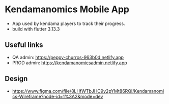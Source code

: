 # Kendamanomics Mobile App

- App used by kendama players to track their progress.
- build with flutter 3.13.3

## Useful links
- QA admin: https://peppy-churros-963b0d.netlify.app
- PROD admin: https://kendamanomicsadmin.netlify.app

## Design 
- https://www.figma.com/file/8LHfWTbJHC9y2pYMt86RQl/Kendamanomics-Wireframe?node-id=1%3A2&mode=dev
